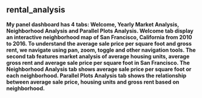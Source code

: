 ## rental_analysis



**My panel dashboard has 4 tabs: Welcome, Yearly Market Analysis, Neighborhood Analysis and Parallel Plots Analysis. Welcome tab display an interactive neighborhood map of San Francisco, California from 2010 to 2016. To understand the average sale price per square foot and gross rent, we navigate using pan, zoom, toggle and other navigation tools. The second tab features market analysis of average housing units, average gross rent and average sale price per square foot in San Francisco. The Neighborhood Analysis tab shows average sale price per square foot or each neighborhood. Parallel Plots Analysis tab shows the relationship between average sale price, housing units and gross rent based on neighborhood.**
